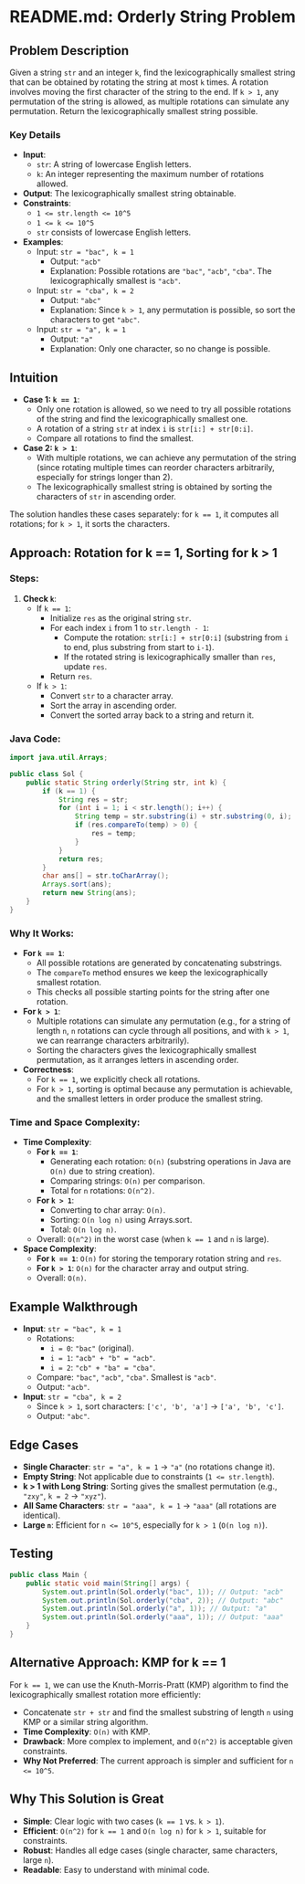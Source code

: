 # README.md: Orderly String Problem

## Problem Description

Given a string `str` and an integer `k`, find the lexicographically smallest string that can be obtained by rotating the string at most `k` times. A rotation involves moving the first character of the string to the end. If `k > 1`, any permutation of the string is allowed, as multiple rotations can simulate any permutation. Return the lexicographically smallest string possible.

### Key Details
- **Input**:
  - `str`: A string of lowercase English letters.
  - `k`: An integer representing the maximum number of rotations allowed.
- **Output**: The lexicographically smallest string obtainable.
- **Constraints**:
  - `1 <= str.length <= 10^5`
  - `1 <= k <= 10^5`
  - `str` consists of lowercase English letters.
- **Examples**:
  - Input: `str = "bac", k = 1`
    - Output: `"acb"`
    - Explanation: Possible rotations are `"bac"`, `"acb"`, `"cba"`. The lexicographically smallest is `"acb"`.
  - Input: `str = "cba", k = 2`
    - Output: `"abc"`
    - Explanation: Since `k > 1`, any permutation is possible, so sort the characters to get `"abc"`.
  - Input: `str = "a", k = 1`
    - Output: `"a"`
    - Explanation: Only one character, so no change is possible.

## Intuition

- **Case 1: `k == 1`**:
  - Only one rotation is allowed, so we need to try all possible rotations of the string and find the lexicographically smallest one.
  - A rotation of a string `str` at index `i` is `str[i:] + str[0:i]`.
  - Compare all rotations to find the smallest.
- **Case 2: `k > 1`**:
  - With multiple rotations, we can achieve any permutation of the string (since rotating multiple times can reorder characters arbitrarily, especially for strings longer than 2).
  - The lexicographically smallest string is obtained by sorting the characters of `str` in ascending order.

The solution handles these cases separately: for `k == 1`, it computes all rotations; for `k > 1`, it sorts the characters.

## Approach: Rotation for k == 1, Sorting for k > 1

### Steps:
1. **Check `k`**:
   - If `k == 1`:
     - Initialize `res` as the original string `str`.
     - For each index `i` from 1 to `str.length - 1`:
       - Compute the rotation: `str[i:] + str[0:i]` (substring from `i` to end, plus substring from start to `i-1`).
       - If the rotated string is lexicographically smaller than `res`, update `res`.
     - Return `res`.
   - If `k > 1`:
     - Convert `str` to a character array.
     - Sort the array in ascending order.
     - Convert the sorted array back to a string and return it.

### Java Code:
```java
import java.util.Arrays;

public class Sol {
    public static String orderly(String str, int k) {
        if (k == 1) {
            String res = str;
            for (int i = 1; i < str.length(); i++) {
                String temp = str.substring(i) + str.substring(0, i);
                if (res.compareTo(temp) > 0) {
                    res = temp;
                }
            }
            return res;
        }
        char ans[] = str.toCharArray();
        Arrays.sort(ans);
        return new String(ans);
    }
}
```

### Why It Works:
- **For `k == 1`**:
  - All possible rotations are generated by concatenating substrings.
  - The `compareTo` method ensures we keep the lexicographically smallest rotation.
  - This checks all possible starting points for the string after one rotation.
- **For `k > 1`**:
  - Multiple rotations can simulate any permutation (e.g., for a string of length `n`, `n` rotations can cycle through all positions, and with `k > 1`, we can rearrange characters arbitrarily).
  - Sorting the characters gives the lexicographically smallest permutation, as it arranges letters in ascending order.
- **Correctness**:
  - For `k == 1`, we explicitly check all rotations.
  - For `k > 1`, sorting is optimal because any permutation is achievable, and the smallest letters in order produce the smallest string.

### Time and Space Complexity:
- **Time Complexity**:
  - **For `k == 1`**:
    - Generating each rotation: `O(n)` (substring operations in Java are `O(n)` due to string creation).
    - Comparing strings: `O(n)` per comparison.
    - Total for `n` rotations: `O(n^2)`.
  - **For `k > 1`**:
    - Converting to char array: `O(n)`.
    - Sorting: `O(n log n)` using Arrays.sort.
    - Total: `O(n log n)`.
  - Overall: `O(n^2)` in the worst case (when `k == 1` and `n` is large).
- **Space Complexity**:
  - **For `k == 1`**: `O(n)` for storing the temporary rotation string and `res`.
  - **For `k > 1`**: `O(n)` for the character array and output string.
  - Overall: `O(n)`.

## Example Walkthrough
- **Input**: `str = "bac", k = 1`
  - Rotations:
    - `i = 0`: `"bac"` (original).
    - `i = 1`: `"acb" + "b" = "acb"`.
    - `i = 2`: `"cb" + "ba" = "cba"`.
  - Compare: `"bac"`, `"acb"`, `"cba"`. Smallest is `"acb"`.
  - Output: `"acb"`.
- **Input**: `str = "cba", k = 2`
  - Since `k > 1`, sort characters: `['c', 'b', 'a']` → `['a', 'b', 'c']`.
  - Output: `"abc"`.

## Edge Cases
- **Single Character**: `str = "a", k = 1` → `"a"` (no rotations change it).
- **Empty String**: Not applicable due to constraints (`1 <= str.length`).
- **k > 1 with Long String**: Sorting gives the smallest permutation (e.g., `"zxy"`, `k = 2` → `"xyz"`).
- **All Same Characters**: `str = "aaa", k = 1` → `"aaa"` (all rotations are identical).
- **Large `n`**: Efficient for `n <= 10^5`, especially for `k > 1` (`O(n log n)`).

## Testing
```java
public class Main {
    public static void main(String[] args) {
        System.out.println(Sol.orderly("bac", 1)); // Output: "acb"
        System.out.println(Sol.orderly("cba", 2)); // Output: "abc"
        System.out.println(Sol.orderly("a", 1)); // Output: "a"
        System.out.println(Sol.orderly("aaa", 1)); // Output: "aaa"
    }
}
```

## Alternative Approach: KMP for k == 1
For `k == 1`, we can use the Knuth-Morris-Pratt (KMP) algorithm to find the lexicographically smallest rotation more efficiently:
- Concatenate `str + str` and find the smallest substring of length `n` using KMP or a similar string algorithm.
- **Time Complexity**: `O(n)` with KMP.
- **Drawback**: More complex to implement, and `O(n^2)` is acceptable given constraints.
- **Why Not Preferred**: The current approach is simpler and sufficient for `n <= 10^5`.

## Why This Solution is Great
- **Simple**: Clear logic with two cases (`k == 1` vs. `k > 1`).
- **Efficient**: `O(n^2)` for `k == 1` and `O(n log n)` for `k > 1`, suitable for constraints.
- **Robust**: Handles all edge cases (single character, same characters, large `n`).
- **Readable**: Easy to understand with minimal code.